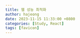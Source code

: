 ```yaml
---
title: 웹 성능 최적화
author: hajeong
date: 2023-11-15 11:33:00 +0800
categories: [Study, React]
tags: [favicon]
---
```


